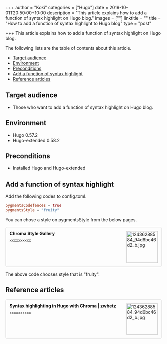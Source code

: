 +++
author = "Koki"
categories = ["Hugo"]
date = 2019-10-01T20:50:00+10:00
description = "This article explains how to add a function of syntax highlight on Hugo blog."
images = [""]
linktitle = ""
title = "How to add a function of syntax highlight to Hugo blog"
type = "post"

+++
This article explains how to add a function of syntax highlight on Hugo blog.

The following lists are the table of contents about this article.

- <font color="#1111cc">[Target audience](#target-audience)</font>
- <font color="#1111cc">[Environment](#environment)</font>
- <font color="#1111cc">[Preconditions](#preconditions)</font>
- <font color="#1111cc">[Add a function of syntax highlight](#add-a-function-of-syntax-highlight)</font>
- <font color="#1111cc">[Reference articles](#reference-articles)</font>

## Target audience
- Those who want to add a function of syntax highlight on Hugo blog.


## Environment
- Hugo 0.57.2
- Hugo-extended 0.58.2


## Preconditions
- Installed Hugo and Hugo-extended


## Add a function of syntax highlight
Add the following codes to config.toml.
```toml
pygmentsCodefences = true
pygmentsStyle = "fruity"
```
You can chose a style on pygmentsStyle from the below pages.  
<div class="blog-card" style="padding:12px;margin:15px 0;border:1px solid #ddd;word-wrap:break-word;max-width:474px;width:auto;border-radius:5px;"><div class="blog-card-thumbnail" style="float:right;"><a href="https://xyproto.github.io/splash/docs/all.html" class="blog-card-thumbnail-link" target="_blank"><img src="http://capture.heartrails.com/120x120/shorten?https://xyproto.github.io/splash/docs/all.html" class="blog-card-thumb-image wp-post-image" alt="12436288584_94d6bc46d2_b.jpg" style="width:100px;height:100px;"></a></div><div class="blog-card-content" style="margin-left:0;margin-right:110px;line-height:120%;"><div class="blog-card-title" style="margin-bottom:5px;"><a href="https://xyproto.github.io/splash/docs/all.html" class="blog-card-title-link" style="font-weight:bold;text-decoration:none;color:#111;" target="_blank">Chroma Style Gallery</a></div><div class="blog-card-excerpt" style="color:#333;font-size:90%;">xxxxxxxxxx</div></div><div class="blog-card-footer" style="font-size:70%;color:#777;margin-top:10px;clear:both;"><span class="blog-card-hatena"><a href="http://b.hatena.ne.jp/entry/https://xyproto.github.io/splash/docs/all.html" target="_blank"><img border="0" src="http://b.hatena.ne.jp/entry/image/https://xyproto.github.io/splash/docs/all.html" border="0" alt="" /></a></span></div></div>

The above code chooses style that is "fruity".


## Reference articles
<div class="blog-card" style="padding:12px;margin:15px 0;border:1px solid #ddd;word-wrap:break-word;max-width:474px;width:auto;border-radius:5px;"><div class="blog-card-thumbnail" style="float:right;"><a href="https://zwbetz.com/syntax-highlighting-in-hugo-with-chroma/?fbclid=IwAR2DS1e2wbYdyw1ZMnt_XWoAPpwXRXjYozd_UuupfNxHqTxWGwOuMvFwuXo" class="blog-card-thumbnail-link" target="_blank"><img src="http://capture.heartrails.com/120x120/shorten?https://zwbetz.com/syntax-highlighting-in-hugo-with-chroma/?fbclid=IwAR2DS1e2wbYdyw1ZMnt_XWoAPpwXRXjYozd_UuupfNxHqTxWGwOuMvFwuXo" class="blog-card-thumb-image wp-post-image" alt="12436288584_94d6bc46d2_b.jpg" style="width:100px;height:100px;"></a></div><div class="blog-card-content" style="margin-left:0;margin-right:110px;line-height:120%;"><div class="blog-card-title" style="margin-bottom:5px;"><a href="https://zwbetz.com/syntax-highlighting-in-hugo-with-chroma/?fbclid=IwAR2DS1e2wbYdyw1ZMnt_XWoAPpwXRXjYozd_UuupfNxHqTxWGwOuMvFwuXo" class="blog-card-title-link" style="font-weight:bold;text-decoration:none;color:#111;" target="_blank">Syntax highlighting in Hugo with Chroma | zwbetz</a></div><div class="blog-card-excerpt" style="color:#333;font-size:90%;">xxxxxxxxxx</div></div><div class="blog-card-footer" style="font-size:70%;color:#777;margin-top:10px;clear:both;"><span class="blog-card-hatena"><a href="http://b.hatena.ne.jp/entry/https://zwbetz.com/syntax-highlighting-in-hugo-with-chroma/?fbclid=IwAR2DS1e2wbYdyw1ZMnt_XWoAPpwXRXjYozd_UuupfNxHqTxWGwOuMvFwuXo" target="_blank"><img border="0" src="http://b.hatena.ne.jp/entry/image/https://zwbetz.com/syntax-highlighting-in-hugo-with-chroma/?fbclid=IwAR2DS1e2wbYdyw1ZMnt_XWoAPpwXRXjYozd_UuupfNxHqTxWGwOuMvFwuXo" border="0" alt="" /></a></span></div></div>
